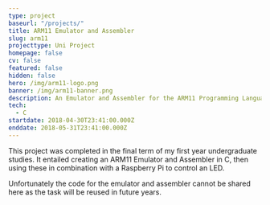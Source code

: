 ```yaml
---
type: project
baseurl: "/projects/"
title: ARM11 Emulator and Assembler
slug: arm11
projecttype: Uni Project
homepage: false
cv: false
featured: false
hidden: false
hero: /img/arm11-logo.png
banner: /img/arm11-banner.png
description: An Emulator and Assembler for the ARM11 Programming Language
tech:
  - C
startdate: 2018-04-30T23:41:00.000Z
enddate: 2018-05-31T23:41:00.000Z
---
```


This project was completed in the final term of my first year undergraduate studies. It entailed creating an ARM11 Emulator and Assembler in C, then using these in combination with a Raspberry Pi to control an LED.

Unfortunately the code for the emulator and assembler cannot be shared here as the task will be reused in future years.
